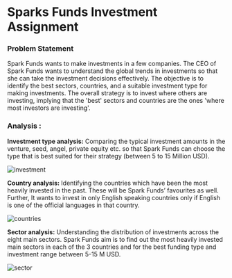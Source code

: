 # Sparks Funds Investment Assignment

### Problem Statement
Spark Funds wants to make investments in a few companies. The CEO of Spark Funds wants to understand the global trends in investments so that she can take the investment decisions effectively.
The objective is to identify the best sectors, countries, and a suitable investment type for making investments. The overall strategy is to invest where others are investing, implying that the 'best' sectors and countries are the ones 'where most investors are investing'.

### Analysis :
**Investment type analysis:** Comparing the typical investment amounts in the venture, seed, angel, private equity etc. so that Spark Funds can choose the type that is best suited for their strategy (between 5 to 15 Million USD).

![investment](https://user-images.githubusercontent.com/64731286/85945576-72a88d00-b95c-11ea-9f86-2c9a80571833.png)

**Country analysis:** Identifying the countries which have been the most heavily invested in the past. These will be Spark Funds’ favourites as well. Further, It wants to invest in only English speaking countries only if  English is one of the official languages in that country.

![countries](https://user-images.githubusercontent.com/64731286/85945575-720ff680-b95c-11ea-9fc0-28c30ad969e2.png)

**Sector analysis:** Understanding the distribution of investments across the eight main sectors. Spark Funds aim is to find out the most heavily invested main sectors in each of the 3 countries and for the best funding type and investment range between 5-15 M USD.

![sector](https://user-images.githubusercontent.com/64731286/85945573-6fad9c80-b95c-11ea-954d-e98bd02b0191.png)
